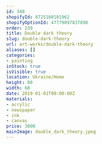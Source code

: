 ```yaml
---
id: 348
shopifyId: 8725100101962
shopifyOptionId: 47779097837898
order: 239
title: Double dark theory
slug: double-dark-theory
url: art-works/double-dark-theory
aliases: []
categories:
- painting
inStock: true
isVisible: true
location: Ukraine/Home
height: 80
width: 60
date: 2019-01-01T00:00:00Z
materials:
- acrylic
- newspaper
- ink
- canvas
price: 3800
mainImage: double_dark_theory.jpeg
---
```

